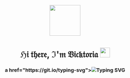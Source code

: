<div id="header" align="center">
  <img src="https://media.giphy.com/media/v1.Y2lkPTc5MGI3NjExejhqa3N4dGx3OG11MXJsa2hzeDI4NHE3bGMxZTVyNnloZGJtMWprdCZlcD12MV9pbnRlcm5hbF9naWZfYnlfaWQmY3Q9Zw/KHh7jLrG6gIXBTnxsp/giphy.gif" width="100"/>
</div>
<h1 align="center">ℌ𝔦 𝔱𝔥𝔢𝔯𝔢, ℑ'𝔪 𝔙𝔦𝔠𝔨𝔱𝔬𝔯𝔦𝔞 
<img src="https://media.giphy.com/media/7hL4RfPDSaDNm/giphy.gif" height="32"/></h1>
<h3 align="center">a href="https://git.io/typing-svg"><img src="https://readme-typing-svg.herokuapp.com?font=Ephesis&pause=1000&color=913DBA&random=false&width=470&height=60&lines=Computer+science+student%2C+medical+physicist+" alt="Typing SVG" /></a> 
